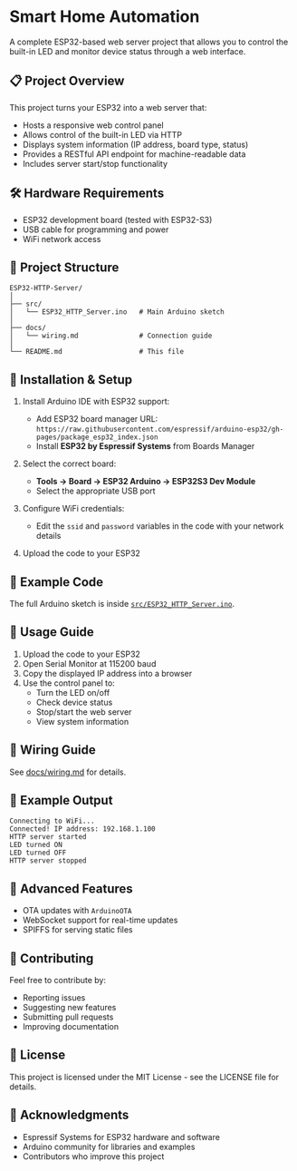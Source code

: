 # Smart Home Automation

A complete ESP32-based web server project that allows you to control the built-in LED and monitor device status through a web interface.

## 📋 Project Overview
This project turns your ESP32 into a web server that:

- Hosts a responsive web control panel  
- Allows control of the built-in LED via HTTP  
- Displays system information (IP address, board type, status)  
- Provides a RESTful API endpoint for machine-readable data  
- Includes server start/stop functionality  

## 🛠 Hardware Requirements
- ESP32 development board (tested with ESP32-S3)  
- USB cable for programming and power  
- WiFi network access  

## 📁 Project Structure
```text
ESP32-HTTP-Server/
│
├── src/
│   └── ESP32_HTTP_Server.ino   # Main Arduino sketch
│
├── docs/
│   └── wiring.md               # Connection guide
│
└── README.md                   # This file
```

## 🚀 Installation & Setup
1. Install Arduino IDE with ESP32 support:
   - Add ESP32 board manager URL:  
     `https://raw.githubusercontent.com/espressif/arduino-esp32/gh-pages/package_esp32_index.json`
   - Install **ESP32 by Espressif Systems** from Boards Manager

2. Select the correct board:
   - **Tools → Board → ESP32 Arduino → ESP32S3 Dev Module**
   - Select the appropriate USB port

3. Configure WiFi credentials:
   - Edit the `ssid` and `password` variables in the code with your network details

4. Upload the code to your ESP32

## 🔧 Example Code
The full Arduino sketch is inside [`src/ESP32_HTTP_Server.ino`](src/ESP32_HTTP_Server.ino).

## 📖 Usage Guide
1. Upload the code to your ESP32  
2. Open Serial Monitor at 115200 baud  
3. Copy the displayed IP address into a browser  
4. Use the control panel to:
   - Turn the LED on/off  
   - Check device status  
   - Stop/start the web server  
   - View system information  

## 📄 Wiring Guide
See [docs/wiring.md](docs/wiring.md) for details.  

## 📸 Example Output
```text
Connecting to WiFi...
Connected! IP address: 192.168.1.100
HTTP server started
LED turned ON
LED turned OFF
HTTP server stopped
```

## 🌟 Advanced Features
- OTA updates with `ArduinoOTA`  
- WebSocket support for real-time updates  
- SPIFFS for serving static files  

## 🤝 Contributing
Feel free to contribute by:  
- Reporting issues  
- Suggesting new features  
- Submitting pull requests  
- Improving documentation  

## 📜 License
This project is licensed under the MIT License - see the LICENSE file for details.  

## 🙏 Acknowledgments
- Espressif Systems for ESP32 hardware and software  
- Arduino community for libraries and examples  
- Contributors who improve this project  

